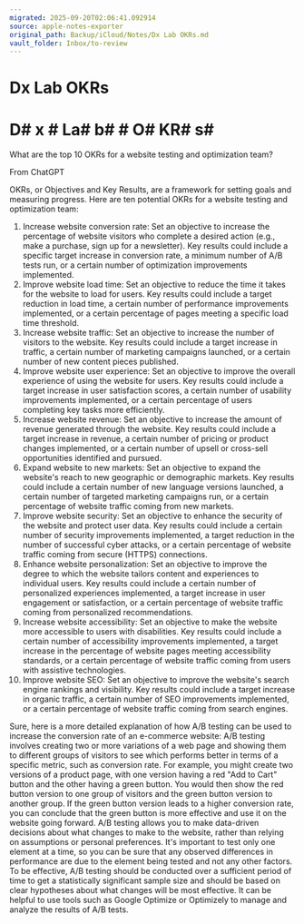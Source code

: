 ```yaml
---
migrated: 2025-09-20T02:06:41.092914
source: apple-notes-exporter
original_path: Backup/iCloud/Notes/Dx Lab OKRs.md
vault_folder: Inbox/to-review
---
```

# Dx Lab OKRs

# D# x # La# b#  # O# KR# s# 

What are the top 10 OKRs for a website testing and optimization team?

From ChatGPT

OKRs, or Objectives and Key Results, are a framework for setting goals and measuring progress. Here are ten potential OKRs for a website testing and optimization team:
1. Increase website conversion rate: Set an objective to increase the percentage of website visitors who complete a desired action (e.g., make a purchase, sign up for a newsletter). Key results could include a specific target increase in conversion rate, a minimum number of A/B tests run, or a certain number of optimization improvements implemented.
2. Improve website load time: Set an objective to reduce the time it takes for the website to load for users. Key results could include a target reduction in load time, a certain number of performance improvements implemented, or a certain percentage of pages meeting a specific load time threshold.
3. Increase website traffic: Set an objective to increase the number of visitors to the website. Key results could include a target increase in traffic, a certain number of marketing campaigns launched, or a certain number of new content pieces published.
4. Improve website user experience: Set an objective to improve the overall experience of using the website for users. Key results could include a target increase in user satisfaction scores, a certain number of usability improvements implemented, or a certain percentage of users completing key tasks more efficiently.
5. Increase website revenue: Set an objective to increase the amount of revenue generated through the website. Key results could include a target increase in revenue, a certain number of pricing or product changes implemented, or a certain number of upsell or cross-sell opportunities identified and pursued.
6. Expand website to new markets: Set an objective to expand the website's reach to new geographic or demographic markets. Key results could include a certain number of new language versions launched, a certain number of targeted marketing campaigns run, or a certain percentage of website traffic coming from new markets.
7. Improve website security: Set an objective to enhance the security of the website and protect user data. Key results could include a certain number of security improvements implemented, a target reduction in the number of successful cyber attacks, or a certain percentage of website traffic coming from secure (HTTPS) connections.
8. Enhance website personalization: Set an objective to improve the degree to which the website tailors content and experiences to individual users. Key results could include a certain number of personalized experiences implemented, a target increase in user engagement or satisfaction, or a certain percentage of website traffic coming from personalized recommendations.
9. Increase website accessibility: Set an objective to make the website more accessible to users with disabilities. Key results could include a certain number of accessibility improvements implemented, a target increase in the percentage of website pages meeting accessibility standards, or a certain percentage of website traffic coming from users with assistive technologies.
10. Improve website SEO: Set an objective to improve the website's search engine rankings and visibility. Key results could include a target increase in organic traffic, a certain number of SEO improvements implemented, or a certain percentage of website traffic coming from search engines.

Sure, here is a more detailed explanation of how A/B testing can be used to increase the conversion rate of an e-commerce website:
A/B testing involves creating two or more variations of a web page and showing them to different groups of visitors to see which performs better in terms of a specific metric, such as conversion rate. For example, you might create two versions of a product page, with one version having a red "Add to Cart" button and the other having a green button. You would then show the red button version to one group of visitors and the green button version to another group. If the green button version leads to a higher conversion rate, you can conclude that the green button is more effective and use it on the website going forward.
A/B testing allows you to make data-driven decisions about what changes to make to the website, rather than relying on assumptions or personal preferences. It's important to test only one element at a time, so you can be sure that any observed differences in performance are due to the element being tested and not any other factors.
To be effective, A/B testing should be conducted over a sufficient period of time to get a statistically significant sample size and should be based on clear hypotheses about what changes will be most effective. It can be helpful to use tools such as Google Optimize or Optimizely to manage and analyze the results of A/B tests.

